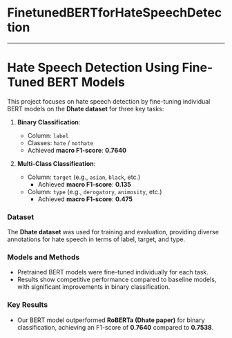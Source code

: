 # FinetunedBERTforHateSpeechDetection 
---
# Hate Speech Detection Using Fine-Tuned BERT Models

This project focuses on hate speech detection by fine-tuning individual BERT models on the **Dhate dataset** for three key tasks:

1. **Binary Classification**:
   - Column: `label`
   - Classes: `hate` / `nothate`
   - Achieved **macro F1-score**: **0.7640**

2. **Multi-Class Classification**:
   - Column: `target` (e.g., `asian`, `black`, etc.)
     - Achieved **macro F1-score**: **0.135**
   - Column: `type` (e.g., `derogatory`, `animosity`, etc.)
     - Achieved **macro F1-score**: **0.475**

### Dataset
The **Dhate dataset** was used for training and evaluation, providing diverse annotations for hate speech in terms of label, target, and type.

### Models and Methods
- Pretrained BERT models were fine-tuned individually for each task.
- Results show competitive performance compared to baseline models, with significant improvements in binary classification.

### Key Results
- Our BERT model outperformed **RoBERTa (Dhate paper)** for binary classification, achieving an F1-score of **0.7640** compared to **0.7538**.
